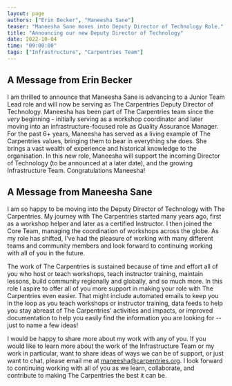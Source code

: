 ```yaml
---
layout: page
authors: ["Erin Becker", "Maneesha Sane"]
teaser: "Maneesha Sane moves into Deputy Director of Technology Role."
title: "Announcing our new Deputy Director of Technology"
date: 2022-10-04
time: "09:00:00"
tags: ["Infrastructure", "Carpentries Team"]
---
```


## A Message from Erin Becker

I am thrilled to announce that Maneesha Sane is advancing to a Junior Team Lead role and will now be serving as The Carpentries Deputy Director of Technology. Maneesha has been part of The Carpentries team since the *very* beginning - initially serving as a workshop coordinator and later moving into an infrastructure-focused role as Quality Assurance Manager. For the past 6+ years, Maneesha has served as a living example of The Carpentries values, bringing them to bear in everything she does. She brings a vast wealth of experience and historical knowledge to the organisation. In this new role, Maneesha will support the incoming Director of Technology (to be announced at a later date), and the growing Infrastructure Team. Congratulations Maneesha!

## A Message from Maneesha Sane

I am so happy to be moving into the Deputy Director of Technology with The Carpentries.  My journey with The Carpentries started many years ago, first as a workshop helper and later as a certified Instructor.  I then joined the Core Team, managing the coordination of workshops across the globe.  As my role has shifted, I've had the pleasure of working with many different teams and community members and look forward to continuing working with all of you in the future. 

The work of The Carpentries is sustained because of time and effort all of you who host or teach workshops, teach instructor training, maintain lessons, build community regionally and globally, and so much more.  In this role I aspire to offer all of you more support in making your role with The Carpentries even easier.  That might include automated emails to keep you in the loop as you teach workshops or instructor training, data feeds to help you stay abreast of The Carpentries' activities and impacts, or improved documentation to help you easily find the information you are looking for -- just to name a few ideas! 

I would be happy to share more about my work with any of you. If you would like to learn more  about the work of the Infrastructure Team or my work in particular, want to share ideas of ways we can be of support, or just want to chat, please email me at maneesha@carpentries.org.  I look forward to continuing working with all of you as we learn, collaborate, and contribute to making The Carpentries the best it can be.  
